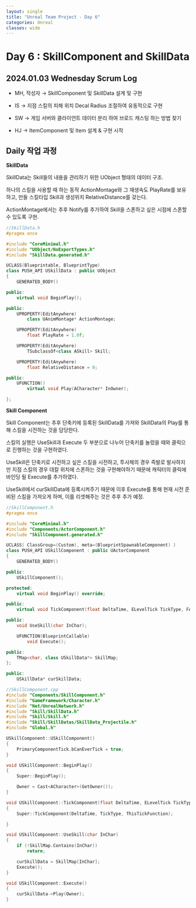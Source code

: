 ```yaml
---
layout: single
title: "Unreal Team Project - Day 6"
categories: Unreal
classes: wide
---
```


# Day 6 : SkillComponent and SkillData

## 2024.01.03 Wednesday Scrum Log

- MH, 작성자 → SkillComponent 및 SkillData 설계 및 구현

- IS → 지점 스킬의 피해 위치 Decal Radius 조절하여 유동적으로 구현

- SW → 게임 서버와 클라이언트 데이터 분리 하여 브로드 캐스팅 하는 방법 찾기

- HJ → ItemComponent 및 Item 설계 & 구현 시작

## Daily 작업 과정

**SkillData**

SkillData는 Skill들의 내용을 관리하기 위한 UObject 형태의 데이터 구조.

하나의 스킬을 사용할 때 하는 동작 ActionMontage와 그 재생속도 PlayRate를 보유하고, 만들 스킬타입 Skill과 생성위치 RelativeDistance를 갖는다.

ActionMontage에서는 추후 Notify를 추가하여 Skill을 스폰하고 싶은 시점에 스폰할 수 있도록 구현.

```cpp
//SkillData.h
#pragma once

#include "CoreMinimal.h"
#include "UObject/NoExportTypes.h"
#include "SkillData.generated.h"

UCLASS(Blueprintable, BlueprintType)
class PUSH_API USkillData : public UObject
{
	GENERATED_BODY()

public:
	virtual void BeginPlay();

public:
	UPROPERTY(EditAnywhere)
		class UAnimMontage* ActionMontage;

	UPROPERTY(EditAnywhere)
		float PlayRate = 1.0f;

	UPROPERTY(EditAnywhere)
		TSubclassOf<class ASkill> Skill;

	UPROPERTY(EditAnywhere)
		float RelativeDistance = 0;

public:
	UFUNCTION()
		virtual void Play(ACharacter* InOwner);

};
```

**Skill Component**

Skill Component는 추후 단축키에 등록된 SkillData를 가져와 SkillData의 Play를 통해 스킬을 시전하는 것을 담당한다.

스킬의 실행은 UseSkill과 Execute 두 부분으로 나누어 단축키를 눌렀을 때와 클릭으로 진행하는 것을 구현하였다.

UseSkill은 단축키로 시전하고 싶은 스킬을 시전하고, 투사체의 경우 즉발로 발사하지만 지점 스킬의 경우 데칼 위치에 스폰하는 것을 구현해야하기 때문에 캐릭터의 클릭에 바인딩 될 Execute를 추가하였다.

UseSkill에서 curSkillData에 등록시켜주기 때문에 이후 Execute를 통해 현재 시전 준비된 스킬을 가져오게 하며, 이를 리셋해주는 것은 추후 추가 예정.

```cpp
//SkillComponent.h
#pragma once

#include "CoreMinimal.h"
#include "Components/ActorComponent.h"
#include "SkillComponent.generated.h"

UCLASS( ClassGroup=(Custom), meta=(BlueprintSpawnableComponent) )
class PUSH_API USkillComponent : public UActorComponent
{
	GENERATED_BODY()

public:
	USkillComponent();

protected:
	virtual void BeginPlay() override;

public:
	virtual void TickComponent(float DeltaTime, ELevelTick TickType, FActorComponentTickFunction* ThisTickFunction) override;

public:
	void UseSkill(char InChar);

	UFUNCTION(BlueprintCallable)
		void Execute();

public:
	TMap<char, class USkillData*> SkillMap;
};

public:
	USkillData* curSkillData;
```

```cpp
//SkillComponent.cpp
#include "Components/SkillComponent.h"
#include "GameFramework/Character.h"
#include "Net/UnrealNetwork.h"
#include "Skill/SkillData.h"
#include "Skill/Skill.h"
#include "Skill/SkillDatas/SkillData_Projectile.h"
#include "Global.h"

USkillComponent::USkillComponent()
{
	PrimaryComponentTick.bCanEverTick = true;
}

void USkillComponent::BeginPlay()
{
	Super::BeginPlay();

	Owner = Cast<ACharacter>(GetOwner());
}

void USkillComponent::TickComponent(float DeltaTime, ELevelTick TickType, FActorComponentTickFunction* ThisTickFunction)
{
	Super::TickComponent(DeltaTime, TickType, ThisTickFunction);

}

void USkillComponent::UseSkill(char InChar)
{
	if (!SkillMap.Contains(InChar))
		return;

	curSkillData = SkillMap[InChar];
	Execute();
}

void USkillComponent::Execute()
{
	curSkillData->Play(Owner);
}
```
